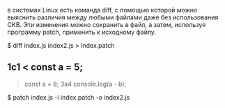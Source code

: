 в системах Linux есть команда diff, с помощью которой можно выяснить различия между любыми файлами даже без использования СКВ. Эти изменения можно сохранить в файл, а затем, используя программу patch, применить к исходному файлу.

$ diff index.js index2.js > index.patch

1c1
< const a = 5;
---
> const a = 8;
3a4
> console.log(a - b);

$ patch index.js -i index.patch -o index2.js